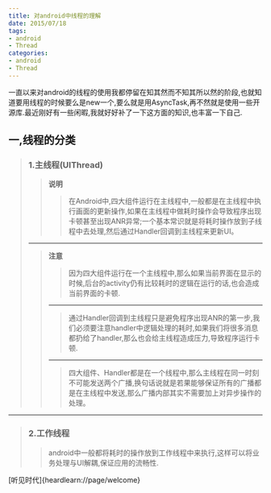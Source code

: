 ```yaml
---
title: 对android中线程的理解
date: 2015/07/18
tags:
- android
- Thread
categories:
- android
- Thread
---
```

一直以来对android的线程的使用我都停留在知其然而不知其所以然的阶段,也就知道要用线程的时候要么是new一个,要么就是用AsyncTask,再不然就是使用一些开源库.最近刚好有一些闲暇,我就好好补了一下这方面的知识,也丰富一下自己.

<!--more-->
## 一,线程的分类

>### 1.主线程(UIThread)
>>**说明**
>>
>>>在Android中,四大组件运行在主线程中,一般都是在主线程中执行画面的更新操作,如果在主线程中做耗时操作会导致程序出现卡顿甚至出现ANR异常;一个基本常识就是将耗时操作放到子线程中去处理,然后通过Handler回调到主线程来更新UI。
>
>---
>
>>**注意**
>>
>>>因为四大组件运行在一个主线程中,那么如果当前界面在显示的时候,后台的activity仍有比较耗时的逻辑在运行的话,也会造成当前界面的卡顿.
>>
>>---
>>
>>>通过Handler回调到主线程只是避免程序出现ANR的第一步,我们必须要注意handler中逻辑处理的耗时,如果我们将很多消息都扔给了handler,那么也会给主线程造成压力,导致程序运行卡顿.
>>
>>---
>>
>>>四大组件、Handler都是在一个线程中,那么主线程在同一时刻不可能发送两个广播,换句话说就是若果能够保证所有的广播都是在主线程中发送,那么广播内部其实不需要加上对异步操作的处理。

---
>### 2.工作线程
>
>>android中一般都将耗时的操作放到工作线程中来执行,这样可以将业务处理与UI解耦,保证应用的流畅性.

[听见时代]{heardlearn://page/welcome}

